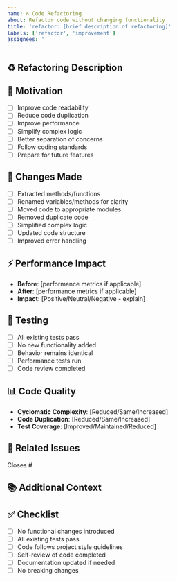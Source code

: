 ```yaml
---
name: ♻️ Code Refactoring
about: Refactor code without changing functionality
title: 'refactor: [brief description of refactoring]'
labels: ['refactor', 'improvement']
assignees: ''
---
```


## ♻️ Refactoring Description
<!-- Describe what code was refactored and why -->

## 🎯 Motivation
<!-- Why was this refactoring necessary? -->
- [ ] Improve code readability
- [ ] Reduce code duplication
- [ ] Improve performance
- [ ] Simplify complex logic
- [ ] Better separation of concerns
- [ ] Follow coding standards
- [ ] Prepare for future features

## 🔧 Changes Made
<!-- List the main refactoring changes -->
- [ ] Extracted methods/functions
- [ ] Renamed variables/methods for clarity
- [ ] Moved code to appropriate modules
- [ ] Removed duplicate code
- [ ] Simplified complex logic
- [ ] Updated code structure
- [ ] Improved error handling

## ⚡ Performance Impact
<!-- Any performance improvements or considerations -->
- **Before**: [performance metrics if applicable]
- **After**: [performance metrics if applicable]
- **Impact**: [Positive/Neutral/Negative - explain]

## 🧪 Testing
<!-- How was the refactoring validated? -->
- [ ] All existing tests pass
- [ ] No new functionality added
- [ ] Behavior remains identical
- [ ] Performance tests run
- [ ] Code review completed

## 📊 Code Quality
<!-- Code quality improvements -->
- **Cyclomatic Complexity**: [Reduced/Same/Increased]
- **Code Duplication**: [Reduced/Same/Increased]
- **Test Coverage**: [Improved/Maintained/Reduced]

## 🔗 Related Issues
<!-- Link to any related issues -->
Closes #

## 📚 Additional Context
<!-- Any additional context, design decisions, or trade-offs -->

## ✅ Checklist
- [ ] No functional changes introduced
- [ ] All existing tests pass
- [ ] Code follows project style guidelines
- [ ] Self-review of code completed
- [ ] Documentation updated if needed
- [ ] No breaking changes